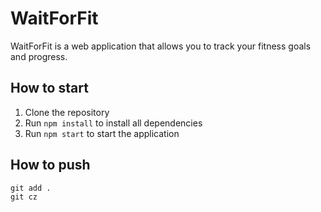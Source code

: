 # WaitForFit

WaitForFit is a web application that allows you to track your fitness goals and progress.

## How to start

1. Clone the repository
2. Run `npm install` to install all dependencies
3. Run `npm start` to start the application

## How to push

```console
git add .
git cz
```
